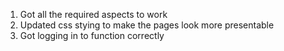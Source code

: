 1. Got all the required aspects to work
2. Updated css stying to make the pages look more presentable
3. Got logging in to function correctly